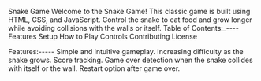 Snake Game
Welcome to the Snake Game! This classic game is built using HTML, CSS, and JavaScript. Control the snake to eat food and grow longer while avoiding collisions with the walls or itself.
Table of Contents:_----
Features
Setup
How to Play
Controls
Contributing
License

Features:-----
Simple and intuitive gameplay.
Increasing difficulty as the snake grows.
Score tracking.
Game over detection when the snake collides with itself or the wall.
Restart option after game over.
